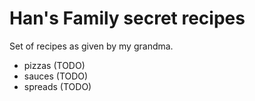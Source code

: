 # Han's Family secret recipes

Set of recipes as given by my grandma.

- pizzas (TODO)
- sauces (TODO)
- spreads (TODO)
